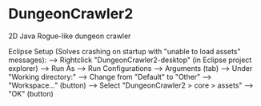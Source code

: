 # DungeonCrawler2
2D Java Rogue-like dungeon crawler

Eclipse Setup (Solves crashing on startup with "unable to load assets" messages):
  --> Rightclick "DungeonCrawler2-desktop" (in Eclipse project explorer)
  --> Run As
  --> Run Configurations
  --> Arguments (tab)
  --> Under "Working directory:"
    --> Change from "Default" to "Other"
    --> "Workspace..." (button) 
      --> Select "DungeonCrawler2 > core > assets"
      --> "OK" (button)
